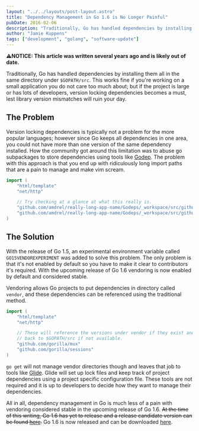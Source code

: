 ```yaml
---
layout: "../../layouts/post-layout.astro"
title: "Dependency Management in Go 1.6 is No Longer Painful"
pubDate: 2016-02-06
description: "Traditionally, Go has handled dependencies by installing them all in the same directory; but with Go 1.6, vendoring is now offical."
author: "Jamie Kuppens"
tags: ["development", "golang", "software-update"]
---
```


**⚠️NOTICE: This article was written several years ago and is likely out of date.**

Traditionally, Go has handled dependencies by installing them all in the same directory under
`$GOPATH/src`. This works fine if you're working on a small application you do not care too much
about; but if the project is large or has lots of developers, version locking dependencies becomes a
must, lest library version mismatches will ruin your day.

<!--more-->

## The Problem

Version locking dependencies is typically not a problem for the more popular
languages; however since Go keeps all dependencies in one area, you could not have more than
one version of the same dependency installed. How the community got around this limitation was to
abuse go subpackages to store dependencies using tools like [Godep](https://github.com/tools/godep).
The problem with this approach is that you end up with ridiculously long import paths that are a
pain to manage and make vim scream.

```go
import (
	"html/template"
	"net/http"

	// Try checking at a glance at what this really is.
	"github.com/amdrel/really-long-app-name/Godeps/_workspace/src/github.com/gorilla/mux"
	"github.com/amdrel/really-long-app-name/Godeps/_workspace/src/github.com/gorilla/sessions"
)
```

## The Solution

With the release of Go 1.5, an experimental environment variable called `GO15VENDOREXPERIMENT` was
added to solve this problem. The only problem is that it's not enabled by default so you have to
make it clear to contributors it's required. With the upcoming release of Go 1.6 vendoring
is now enabled by default and considered stable.

Vendoring allows Go projects to put dependencies in directory called `vendor`, and these
dependencies can be referenced using the traditional method.

```go
import (
	"html/template"
	"net/http"

	// These will reference the versions under vendor if they exist and fall
	// back to $GOPATH/src if not available.
	"github.com/gorilla/mux"
	"github.com/gorilla/sessions"
)
```

`go get` will not manage vendor directories though and leaves that job to tools like
[Glide](https://github.com/Masterminds/glide). Glide will set up lock files and keep track of
project dependencies using a project specific configuration file. These tools are not required and
it is up to developers to decide how they want to manage their dependencies.

All in all, dependency management in Go is much less of a pain with vendoring considered stable in
the upcoming release of Go 1.6. ~~At the time of this writing, Go 1.6 has yet to release and a
release candidate version can be found [here](https://golang.org/dl/#unstable).~~ Go 1.6 is now
released and can be downloaded [here](https://golang.org/dl/).
